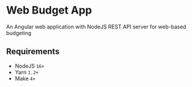 # Web Budget App

An Angular web application with NodeJS REST API server for web-based budgeting

## Requirements

- NodeJS `16+`
- Yarn `1.2+`
- Make `4+`

